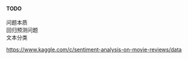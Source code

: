 
#### TODO
问题本质  
    回归预测问题  
        文本分类  

https://www.kaggle.com/c/sentiment-analysis-on-movie-reviews/data
